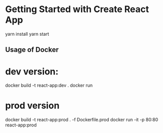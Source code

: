 # Getting Started with Create React App

yarn install
yarn start

## Usage of Docker
# dev version:
docker build -t react-app:dev .
docker run

# prod version
docker build -t react-app:prod . -f Dockerfile.prod
docker run -it -p 80:80 react-app:prod
